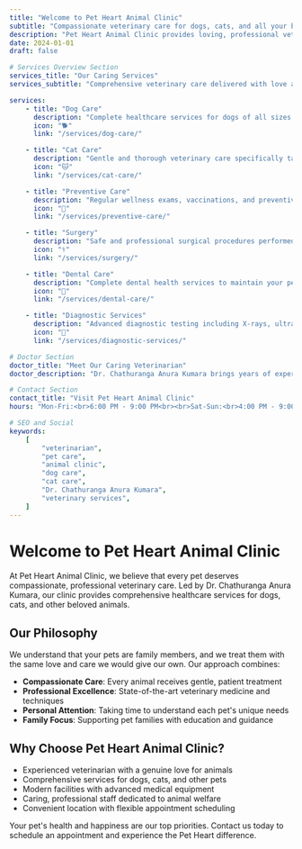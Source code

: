 ```yaml
---
title: "Welcome to Pet Heart Animal Clinic"
subtitle: "Compassionate veterinary care for dogs, cats, and all your beloved pets"
description: "Pet Heart Animal Clinic provides loving, professional veterinary services by Dr. Chathuranga Anura Kumara. Specializing in comprehensive care for dogs, cats, and other animals with a focus on compassion and excellence."
date: 2024-01-01
draft: false

# Services Overview Section
services_title: "Our Caring Services"
services_subtitle: "Comprehensive veterinary care delivered with love and expertise"

services:
    - title: "Dog Care"
      description: "Complete healthcare services for dogs of all sizes and breeds, from routine checkups to specialized treatments."
      icon: "🐕"
      link: "/services/dog-care/"

    - title: "Cat Care"
      description: "Gentle and thorough veterinary care specifically tailored to the unique needs of our feline friends."
      icon: "🐱"
      link: "/services/cat-care/"

    - title: "Preventive Care"
      description: "Regular wellness exams, vaccinations, and preventive treatments to keep your pets healthy and happy."
      icon: "💉"
      link: "/services/preventive-care/"

    - title: "Surgery"
      description: "Safe and professional surgical procedures performed with the highest standards of care and precision."
      icon: "⚕️"
      link: "/services/surgery/"

    - title: "Dental Care"
      description: "Complete dental health services to maintain your pet's oral hygiene and overall wellbeing."
      icon: "🦷"
      link: "/services/dental-care/"

    - title: "Diagnostic Services"
      description: "Advanced diagnostic testing including X-rays, ultrasound, and laboratory services for accurate diagnosis."
      icon: "🔬"
      link: "/services/diagnostic-services/"

# Doctor Section
doctor_title: "Meet Our Caring Veterinarian"
doctor_description: "Dr. Chathuranga Anura Kumara brings years of experience and a genuine love for animals to every consultation. His compassionate approach ensures that both pets and their families feel comfortable and cared for during every visit."

# Contact Section
contact_title: "Visit Pet Heart Animal Clinic"
hours: "Mon-Fri:<br>6:00 PM - 9:00 PM<br><br>Sat-Sun:<br>4:00 PM - 9:00 PM"

# SEO and Social
keywords:
    [
        "veterinarian",
        "pet care",
        "animal clinic",
        "dog care",
        "cat care",
        "Dr. Chathuranga Anura Kumara",
        "veterinary services",
    ]
---
```


# Welcome to Pet Heart Animal Clinic

At Pet Heart Animal Clinic, we believe that every pet deserves compassionate, professional veterinary care. Led by Dr. Chathuranga Anura Kumara, our clinic provides comprehensive healthcare services for dogs, cats, and other beloved animals.

## Our Philosophy

We understand that your pets are family members, and we treat them with the same love and care we would give our own. Our approach combines:

-   **Compassionate Care**: Every animal receives gentle, patient treatment
-   **Professional Excellence**: State-of-the-art veterinary medicine and techniques
-   **Personal Attention**: Taking time to understand each pet's unique needs
-   **Family Focus**: Supporting pet families with education and guidance

## Why Choose Pet Heart Animal Clinic?

-   Experienced veterinarian with a genuine love for animals
-   Comprehensive services for dogs, cats, and other pets
-   Modern facilities with advanced medical equipment
-   Caring, professional staff dedicated to animal welfare
-   Convenient location with flexible appointment scheduling

Your pet's health and happiness are our top priorities. Contact us today to schedule an appointment and experience the Pet Heart difference.
